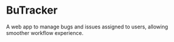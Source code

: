 # BuTracker
A web app to manage bugs and issues assigned to users, allowing smoother workflow experience.

